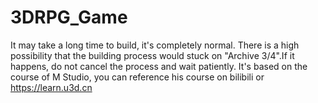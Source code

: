 # 3DRPG_Game
It may take a long time to build, it's completely normal.
There is a high possibility that the building process would stuck on "Archive 3/4".If it happens, do not cancel the process and wait patiently.
It's based on the course of M Studio, you can reference his course on bilibili or https://learn.u3d.cn
